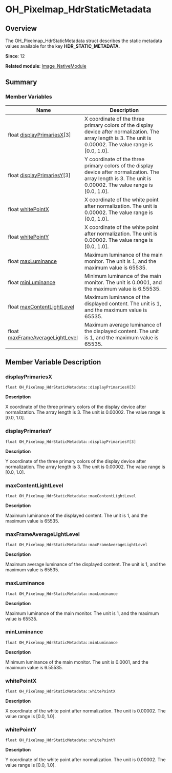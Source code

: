 # OH_Pixelmap_HdrStaticMetadata


## Overview

The OH_Pixelmap_HdrStaticMetadata struct describes the static metadata values available for the key **HDR_STATIC_METADATA**.

**Since**: 12

**Related module**: [Image_NativeModule](_image___native_module.md)


## Summary


### Member Variables

| Name| Description| 
| -------- | -------- |
| float [displayPrimariesX](#displayprimariesx)[3] | X coordinate of the three primary colors of the display device after normalization. The array length is 3. The unit is 0.00002. The value range is [0.0, 1.0]. | 
| float [displayPrimariesY](#displayprimariesy)[3] | Y coordinate of the three primary colors of the display device after normalization. The array length is 3. The unit is 0.00002. The value range is [0.0, 1.0]. | 
| float [whitePointX](#whitepointx) | X coordinate of the white point after normalization. The unit is 0.00002. The value range is [0.0, 1.0]. | 
| float [whitePointY](#whitepointy) | X coordinate of the white point after normalization. The unit is 0.00002. The value range is [0.0, 1.0]. | 
| float [maxLuminance](#maxluminance) | Maximum luminance of the main monitor. The unit is 1, and the maximum value is 65535. | 
| float [minLuminance](#minluminance) | Minimum luminance of the main monitor. The unit is 0.0001, and the maximum value is 6.55535. | 
| float [maxContentLightLevel](#maxcontentlightlevel) | Maximum luminance of the displayed content. The unit is 1, and the maximum value is 65535. | 
| float [maxFrameAverageLightLevel](#maxframeaveragelightlevel) | Maximum average luminance of the displayed content. The unit is 1, and the maximum value is 65535. | 


## Member Variable Description


### displayPrimariesX

```
float OH_Pixelmap_HdrStaticMetadata::displayPrimariesX[3]
```

**Description**

X coordinate of the three primary colors of the display device after normalization. The array length is 3. The unit is 0.00002. The value range is [0.0, 1.0].


### displayPrimariesY

```
float OH_Pixelmap_HdrStaticMetadata::displayPrimariesY[3]
```

**Description**

Y coordinate of the three primary colors of the display device after normalization. The array length is 3. The unit is 0.00002. The value range is [0.0, 1.0].


### maxContentLightLevel

```
float OH_Pixelmap_HdrStaticMetadata::maxContentLightLevel
```

**Description**

Maximum luminance of the displayed content. The unit is 1, and the maximum value is 65535.


### maxFrameAverageLightLevel

```
float OH_Pixelmap_HdrStaticMetadata::maxFrameAverageLightLevel
```

**Description**

Maximum average luminance of the displayed content. The unit is 1, and the maximum value is 65535.


### maxLuminance

```
float OH_Pixelmap_HdrStaticMetadata::maxLuminance
```

**Description**

Maximum luminance of the main monitor. The unit is 1, and the maximum value is 65535.


### minLuminance

```
float OH_Pixelmap_HdrStaticMetadata::minLuminance
```

**Description**

Minimum luminance of the main monitor. The unit is 0.0001, and the maximum value is 6.55535.


### whitePointX

```
float OH_Pixelmap_HdrStaticMetadata::whitePointX
```

**Description**

X coordinate of the white point after normalization. The unit is 0.00002. The value range is [0.0, 1.0].


### whitePointY

```
float OH_Pixelmap_HdrStaticMetadata::whitePointY
```

**Description**

Y coordinate of the white point after normalization. The unit is 0.00002. The value range is [0.0, 1.0].
